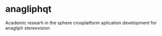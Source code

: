 anagliphqt
==========

Academic researh in the sphere crosplatform aplication development for anagliph stereovision